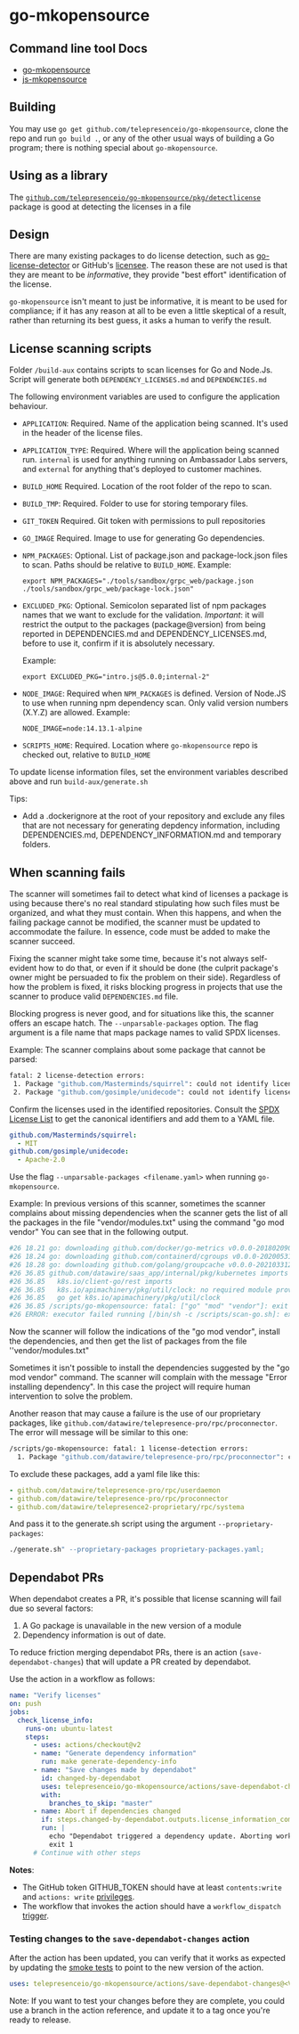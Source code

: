# go-mkopensource

## Command line tool Docs

- [go-mkopensource](/cmd/go-mkopensource/README.md)
- [js-mkopensource](/cmd/js-mkopensource/README.md)

## Building

You may use `go get github.com/telepresenceio/go-mkopensource`, clone the
repo and run `go build .`, or any of the other usual ways of building
a Go program; there is nothing special about `go-mkopensource`.

## Using as a library

The [`github.com/telepresenceio/go-mkopensource/pkg/detectlicense`][detectlicense]
package is good at detecting the licenses in a file

[detectlicense]: https://pkg.go.dev/github.com/telepresenceio/go-mkopensource/pkg/detectlicense

## Design

There are many existing packages to do license detection, such as
[go-license-detector][] or GitHub's [licensee][]. The reason these
are not used is that they are meant to be _informative_, they provide
"best effort" identification of the license.

`go-mkopensource` isn't meant to just be informative, it is meant to
be used for compliance; if it has any reason at all to be even a
little skeptical of a result, rather than returning its best guess, it
asks a human to verify the result.

[go-license-detector]: https://github.com/go-enry/go-license-detector
[licensee]: https://github.com/licensee/licensee

## License scanning scripts

Folder `/build-aux` contains scripts to scan licenses for Go and
Node.Js. Script will generate both `DEPENDENCY_LICENSES.md` and
`DEPENDENCIES.md`

The following environment variables are used to configure the
application behaviour.

- `APPLICATION`: Required. Name of the application being scanned.
  It's used in the header of the license files.

- `APPLICATION_TYPE`: Required. Where will the application being
  scanned run.
  `internal` is used for anything running on Ambassador Labs servers,
  and `external` for anything that's deployed to customer machines.

- `BUILD_HOME` Required. Location of the root folder of the repo to
  scan.

- `BUILD_TMP`: Required. Folder to use for storing temporary files.

- `GIT_TOKEN` Required. Git token with permissions to pull
  repositories

- `GO_IMAGE` Required. Image to use for generating Go
  dependencies.

- `NPM_PACKAGES`: Optional. List of package.json and package-lock.json
  files to scan. Paths should be relative to `BUILD_HOME`.
  Example:

  `export NPM_PACKAGES="./tools/sandbox/grpc_web/package.json ./tools/sandbox/grpc_web/package-lock.json"`

- `EXCLUDED_PKG`: Optional. Semicolon separated list of npm packages names that we want to exclude for the validation.
  _Important_: it will restrict the output to the packages (package@version) from being reported in DEPENDENCIES.md and DEPENDENCY_LICENSES.md,
  before to use it, confirm if it is absolutely necessary.

  Example:

  `export EXCLUDED_PKG="intro.js@5.0.0;internal-2"`

- `NODE_IMAGE`: Required when `NPM_PACKAGES` is defined. Version
  of Node.JS to use when running npm dependency scan. Only valid
  version numbers (X.Y.Z) are allowed.
  Example:

  `NODE_IMAGE=node:14.13.1-alpine`

- `SCRIPTS_HOME`: Required. Location where `go-mkopensource` repo is
  checked out, relative to `BUILD_HOME`

To update license information files, set the environment variables
described above and run `build-aux/generate.sh`

Tips:

- Add a .dockerignore at the root of your repository and exclude any files that are not necessary for generating depdency
  information, including DEPENDENCIES.md, DEPENDENCY_INFORMATION.md and temporary folders.

## When scanning fails

The scanner will sometimes fail to detect what kind of licenses a package is using because there's no real standard
stipulating how such files must be organized, and what they must contain. When this happens, and when the failing
package cannot be modified, the scanner must be updated to accommodate the failure. In essence, code must be added
to make the scanner succeed.

Fixing the scanner might take some time, because it's not always self-evident how to do that, or even if it should be
done (the culprit package's owner might be persuaded to fix the problem on their side). Regardless of how the problem
is fixed, it risks blocking progress in projects that use the scanner to produce valid `DEPENDENCIES.md` file.

Blocking progress is never good, and for situations like this, the scanner offers an escape hatch. The `--unparsable-packages`
option. The flag argument is a file name that maps package names to valid SPDX licenses.

Example:
The scanner complains about some package that cannot be parsed:

```bash
fatal: 2 license-detection errors:
 1. Package "github.com/Masterminds/squirrel": could not identify license in file "github.com/Masterminds/squirrel/LICENSE"
 2. Package "github.com/gosimple/unidecode": could not identify license in file "github.com/gosimple/unidecode/LICENSE"
```

Confirm the licenses used in the identified repositories. Consult the [SPDX License List](https://spdx.org/licenses/) to get the canonical identifiers and add them to a YAML file.

```yaml
github.com/Masterminds/squirrel:
  - MIT
github.com/gosimple/unidecode:
  - Apache-2.0
```

Use the flag `--unparsable-packages <filename.yaml>` when running `go-mkopensource`.

Example:
In previous versions of this scanner, sometimes the scanner complains about missing dependencies when the scanner gets
the list of all the packages in the file "vendor/modules.txt" using the command "go mod vendor" You can see that in the following output.

```bash
#26 18.21 go: downloading github.com/docker/go-metrics v0.0.0-20180209012529-399ea8c73916
#26 18.24 go: downloading github.com/containerd/cgroups v0.0.0-20200531161412-0dbf7f05ba59
#26 18.28 go: downloading github.com/golang/groupcache v0.0.0-20210331224755-41bb18bfe9da
#26 36.85 github.com/datawire/saas_app/internal/pkg/kubernetes imports
#26 36.85   k8s.io/client-go/rest imports
#26 36.85   k8s.io/apimachinery/pkg/util/clock: no required module provides package k8s.io/apimachinery/pkg/util/clock; to add it:
#26 36.85   go get k8s.io/apimachinery/pkg/util/clock
#26 36.85 /scripts/go-mkopensource: fatal: ["go" "mod" "vendor"]: exit status 1
#26 ERROR: executor failed running [/bin/sh -c /scripts/scan-go.sh]: exit code: 1
```

Now the scanner will follow the indications of the "go mod vendor", install the dependencies, and then
get the list of packages from the file ''vendor/modules.txt"

Sometimes it isn't possible to install the dependencies suggested by the "go mod vendor" command.
The scanner will complain with the message "Error installing dependency". In this case the project will require human intervention to solve the problem.

Another reason that may cause a failure is the use of our proprietary packages, like `github.com/datawire/telepresence-pro/rpc/proconnector`.
The error will message will be similar to this one:

```bash
/scripts/go-mkopensource: fatal: 1 license-detection errors:
  1. Package "github.com/datawire/telepresence-pro/rpc/proconnector": could not identify a license for all sources (had no global LICENSE file)
```

To exclude these packages, add a yaml file like this:

```yaml
- github.com/datawire/telepresence-pro/rpc/userdaemon
- github.com/datawire/telepresence-pro/rpc/proconnector
- github.com/datawire/telepresence2-proprietary/rpc/systema
```

And pass it to the generate.sh script using the argument `--proprietary-packages`:

```bash
./generate.sh" --proprietary-packages proprietary-packages.yaml;
```

## Dependabot PRs

When dependabot creates a PR, it's possible that license scanning will fail due so several factors:

1. A Go package is unavailable in the new version of a module
2. Dependency information is out of date.

To reduce friction merging dependabot PRs, there is an action (`save-dependabot-changes`) that will update a PR created by dependabot.

Use the action in a workflow as follows:

```yaml
name: "Verify licenses"
on: push
jobs:
  check_license_info:
    runs-on: ubuntu-latest
    steps:
      - uses: actions/checkout@v2
      - name: "Generate dependency information"
        run: make generate-dependency-info
      - name: "Save changes made by dependabot"
        id: changed-by-dependabot
        uses: telepresenceio/go-mkopensource/actions/save-dependabot-changes@v0.0.1
        with:
          branches_to_skip: "master"
      - name: Abort if dependencies changed
        if: steps.changed-by-dependabot.outputs.license_information_committed == 'true'
        run: |
          echo "Dependabot triggered a dependency update. Aborting workflow."
          exit 1
      # Continue with other steps
```

**Notes**:

- The GitHub token GITHUB_TOKEN should have at least `contents:write` and `actions: write`
  [privileges](https://docs.github.com/en/actions/security-guides/automatic-token-authentication#permissions-for-the-github_token).
- The workflow that invokes the action should have a `workflow_dispatch`
  [trigger](https://docs.github.com/en/actions/using-workflows/events-that-trigger-workflows#workflow_dispatch).

### Testing changes to the `save-dependabot-changes` action

After the action has been updated, you can verify that it works as expected by updating the [smoke tests](.github/workflows/test-action.yml)
to point to the new version of the action.

```yaml
uses: telepresenceio/go-mkopensource/actions/save-dependabot-changes@<VERSION>
```

Note: If you want to test your changes before they are complete, you could use a branch in the action reference, and
update it to a tag once you're ready to release.
